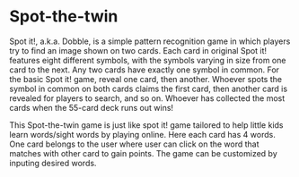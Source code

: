 # Spot-the-twin

Spot it!, a.k.a. Dobble, is a simple pattern recognition game in which players try to find an image shown on two cards. Each
card in original Spot it! features eight different symbols, with the symbols varying in size from one card to the next. Any
two cards have exactly one symbol in common. For the basic Spot it! game, reveal one card, then another. Whoever spots the
symbol in common on both cards claims the first card, then another card is revealed for players to search, and so on. Whoever
has collected the most cards when the 55-card deck runs out wins!

This Spot-the-twin game is just like spot it! game tailored to help little kids learn words/sight words by playing online.
Here each card has 4 words.
One card belongs to the user where user can click on the word that matches with other card to gain points.
The game can be customized by inputing desired words.


